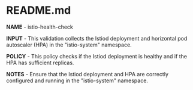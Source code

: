 # README.md

**NAME** - istio-health-check

**INPUT** - This validation collects the Istiod deployment and horizontal pod autoscaler (HPA) in the "istio-system" namespace.

**POLICY** - This policy checks if the Istiod deployment is healthy and if the HPA has sufficient replicas.

**NOTES** - Ensure that the Istiod deployment and HPA are correctly configured and running in the "istio-system" namespace.